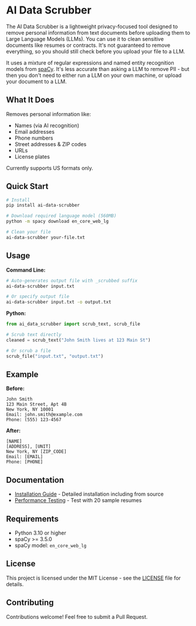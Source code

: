 # AI Data Scrubber

The AI Data Scrubber is a lightweight privacy-focused tool designed to remove personal information from text documents before uploading them to Large Language Models (LLMs). You can use it to clean sensitive documents like resumes or contracts. It's not guaranteed to remove everything, so you should still check before you upload your file to a LLM.

It uses a mixture of regular expressions and named entity recognition models from [spaCy](https://spacy.io/). It's less accurate than asking a LLM to remove PII - but then you don't need to either run a LLM on your own machine, or upload your document to a LLM.

## What It Does

Removes personal information like:
- Names (via AI recognition)
- Email addresses
- Phone numbers
- Street addresses & ZIP codes
- URLs
- License plates

Currently supports US formats only.

## Quick Start

```bash
# Install
pip install ai-data-scrubber

# Download required language model (560MB)
python -m spacy download en_core_web_lg

# Clean your file
ai-data-scrubber your-file.txt
```

## Usage

**Command Line:**
```bash
# Auto-generates output file with _scrubbed suffix
ai-data-scrubber input.txt

# Or specify output file
ai-data-scrubber input.txt -o output.txt
```

**Python:**
```python
from ai_data_scrubber import scrub_text, scrub_file

# Scrub text directly
cleaned = scrub_text("John Smith lives at 123 Main St")

# Or scrub a file
scrub_file("input.txt", "output.txt")
```

## Example

**Before:**
```
John Smith
123 Main Street, Apt 4B
New York, NY 10001
Email: john.smith@example.com
Phone: (555) 123-4567
```

**After:**
```
[NAME]
[ADDRESS], [UNIT]
New York, NY [ZIP_CODE]
Email: [EMAIL]
Phone: [PHONE]
```

## Documentation

- [Installation Guide](docs/INSTALLATION.md) - Detailed installation including from source
- [Performance Testing](docs/TESTING.md) - Test with 20 sample resumes

## Requirements

- Python 3.10 or higher
- spaCy >= 3.5.0
- spaCy model: `en_core_web_lg`

## License

This project is licensed under the MIT License - see the [LICENSE](LICENSE) file for details.

## Contributing

Contributions welcome! Feel free to submit a Pull Request.

